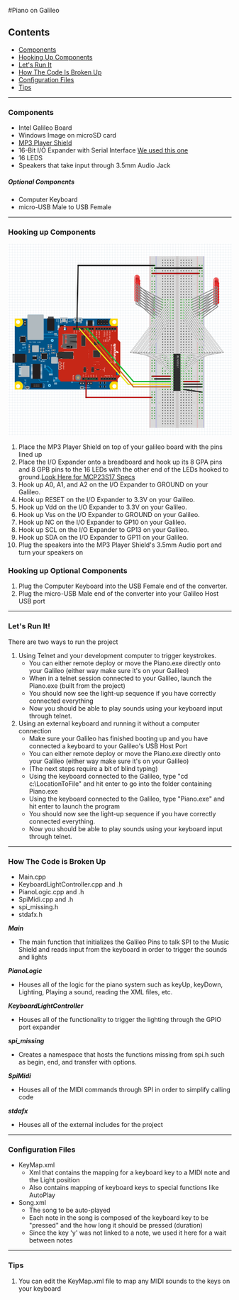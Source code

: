 #Piano on Galileo

## Contents
- [Components](#components)
- [Hooking Up Components](#hooking-up-components)
- [Let's Run It](#let's-run-it!)
- [How The Code Is Broken Up](#how-the-code-is-broken-up)
- [Configuration Files](#configuration-files)
- [Tips](#tips)

---

### Components
- Intel Galileo Board
- Windows Image on microSD card
- [MP3 Player Shield](https://www.sparkfun.com/products/10628)
- 16-Bit I/O Expander with Serial Interface [We used this one](http://www.microchip.com/wwwproducts/Devices.aspx?dDocName=en023500)
- 16 LEDS
- Speakers that take input through 3.5mm Audio Jack

##### Optional Components
- Computer Keyboard
- micro-USB Male to USB Female

---

### Hooking up Components
![alt-text](pianoDiagram.png "Piano Diagram")

1. Place the MP3 Player Shield on top of your galileo board with the pins lined up
1. Place the I/O Expander onto a breadboard and hook up its 8 GPA pins and 8 GPB pins to the 16 LEDs with the other end of the LEDs hooked to ground.[Look Here for MCP23S17 Specs](http://ww1.microchip.com/downloads/en/DeviceDoc/21952b.pdf)
1. Hook up A0, A1, and A2 on the I/O Expander to GROUND on your Galileo.
1. Hook up RESET on the I/O Expander to 3.3V on your Galileo.
1. Hook up Vdd on the I/O Expander to 3.3V on your Galileo.
1. Hook up Vss on the I/O Expander to GROUND on your Galileo.
1. Hook up NC on the I/O Expander to GP10 on your Galileo.
1. Hook up SCL on the I/O Expander to GP13 on your Galileo.
1. Hook up SDA on the I/O Expander to GP11 on your Galileo.
1. Plug the speakers into the MP3 Player Shield's 3.5mm Audio port and turn your speakers on

### Hooking up Optional Components
1. Plug the Computer Keyboard into the USB Female end of the converter.
1. Plug the micro-USB Male end of the converter into your Galileo Host USB port

---

### Let's Run It!
There are two ways to run the project

1. Using Telnet and your development computer to trigger keystrokes.
    * You can either remote deploy or move the Piano.exe directly onto your Galileo (either way make sure it's on your Galileo)
    * When in a telnet session connected to your Galileo, launch the Piano.exe (built from the project)
    * You should now see the light-up sequence if you have correctly connected everything
    * Now you should be able to play sounds using your keyboard input through telnet.
1. Using an external keyboard and running it without a computer connection
    * Make sure your Galileo has finished booting up and you have connected a keyboard to your Galileo's USB Host Port
    * You can either remote deploy or move the Piano.exe directly onto your Galileo (either way make sure it's on your Galileo)
    * (The next steps require a bit of blind typing)
    * Using the keyboard connected to the Galileo, type "cd c:\LocationToFile" and hit enter to go into the folder containing Piano.exe
    * Using the keyboard connected to the Galileo, type "Piano.exe" and hit enter to launch the program
    * You should now see the light-up sequence if you have correctly connected everything.
    * Now you should be able to play sounds using your keyboard input through telnet.
    
---

### How The Code is Broken Up
- Main.cpp
- KeyboardLightController.cpp and .h
- PianoLogic.cpp and .h
- SpiMidi.cpp and .h
- spi_missing.h
- stdafx.h

**_Main_**
- The main function that initializes the Galileo Pins to talk SPI to the Music Shield and reads input from the keyboard in order to trigger the sounds and lights

**_PianoLogic_**
- Houses all of the logic for the piano system such as keyUp, keyDown, Lighting, Playing a sound, reading the XML files, etc.

**_KeyboardLightController_**
- Houses all of the functionality to trigger the lighting through the GPIO port expander

**_spi_missing_**
- Creates a namespace that hosts the functions missing from spi.h such as begin, end, and transfer with options. 

**_SpiMidi_**
- Houses all of the MIDI commands through SPI in order to simplify calling code

**_stdafx_**
- Houses all of the external includes for the project

---

### Configuration Files
- KeyMap.xml
    - Xml that contains the mapping for a keyboard key to a MIDI note and the Light position
    - Also contains mapping of keyboard keys to special functions like AutoPlay
- Song.xml
    - The song to be auto-played
    - Each note in the song is composed of the keyboard key to be "pressed" and the how long it should be pressed (duration)
    - Since the key 'y' was not linked to a note, we used it here for a wait between notes

---

### Tips
1. You can edit the KeyMap.xml file to map any MIDI sounds to the keys on your keyboard